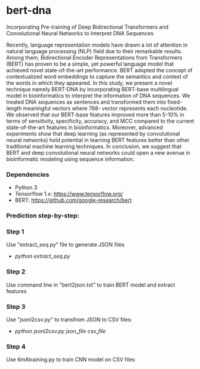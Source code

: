 # bert-dna
Incorporating Pre-training of Deep Bidirectional Transformers and Convolutional Neural Networks to Interpret DNA Sequences

Recently, language representation models have drawn a lot of attention in natural language processing (NLP) field due to their remarkable results. Among them, Bidirectional Encoder Representations from Transformers (BERT) has proven to be a simple, yet powerful language model that achieved novel state-of-the-art performance. BERT adopted the concept of contextualized word embeddings to capture the semantics and context of the words in which they appeared. In this study, we present a novel technique namely BERT-DNA by incorporating BERT-base multilingual model in bioinformatics to interpret the information of DNA sequences. We treated DNA sequences as sentences and transformed them into fixed-length meaningful vectors where 768- vector represents each nucleotide. We observed that our BERT-base features improved more than 5-10% in terms of sensitivity, specificity, accuracy, and MCC compared to the current state-of-the-art features in bioinformatics. Moreover, advanced experiments show that deep learning (as represented by convolutional neural networks) hold potential in learning BERT features better than other traditional machine learning techniques. In conclusion, we suggest that BERT and deep convolutional neural networks could open a new avenue in bioinformatic modeling using sequence information.

### Dependencies
- Python 3
- Tensorflow 1.x: https://www.tensorflow.org/
- BERT: https://github.com/google-research/bert

### Prediction step-by-step:
### Step 1
Use "extract_seq.py" file to generate JSON files
- *python extract_seq.py*

### Step 2
Use command line in "bert2json.txt" to train BERT model and extract features

### Step 3
Use "jsonl2csv.py" to transfrom JSON to CSV files:
- *python jsonl2csv.py json_file csv_file*

### Step 4
Use 6mAtraining.py to train CNN model on CSV files
